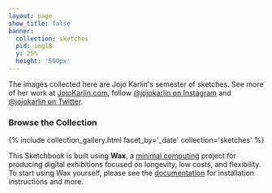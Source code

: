 ```yaml
---
layout: page
show_title: false
banner:
  collection: sketches
  pid: img18
  y: 25%
  height: '500px'
---
```


The images collected here are Jojo Karlin's semester of sketches. See more of her work at [JojoKarlin.com](https://jojokarlin.com), follow [@jojokarlin on Instagram](https://www.instagram.com/jojokarlin/) and [@jojokarlin on Twitter](https://mobile.twitter.com/jojokarlin/).

### Browse the Collection

{% include collection_gallery.html facet_by='_date' collection='sketches' %}

This Sketchbook is built using __Wax__, a [minimal computing](http://go-dh.github.io/mincomp/) project for producing digital exhibitions focused on longevity, low costs, and flexibility. To start using Wax yourself, please see the [documentation](https://minicomp.github.io/wiki/#/wax/) for installation instructions and more.
